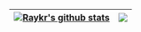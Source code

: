 | <a href="https://github.com/raykr"><img align="center" src="https://github-readme-stats.vercel.app/api?username=raykr&show_icons=true&include_all_commits=true&theme=buefy&hide_border=true" alt="Raykr's github stats" /></a> | <a href="https://github.com/raykr"><img align="center" src="https://github-readme-stats.vercel.app/api/top-langs/?username=raykr&layout=compact&theme=buefy&hide_border=true" /></a> |
| ------------- | ------------- |
